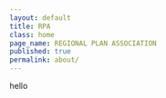 ```yaml
---
layout: default
title: RPA
class: home
page_name: REGIONAL PLAN ASSOCIATION
published: true
permalink: about/
---
```


hello
